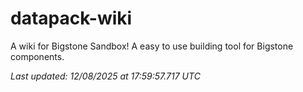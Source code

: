 # datapack-wiki
A wiki for Bigstone Sandbox! A easy to use building tool for Bigstone components.

_Last updated: 12/08/2025 at 17:59:57.717 UTC_

